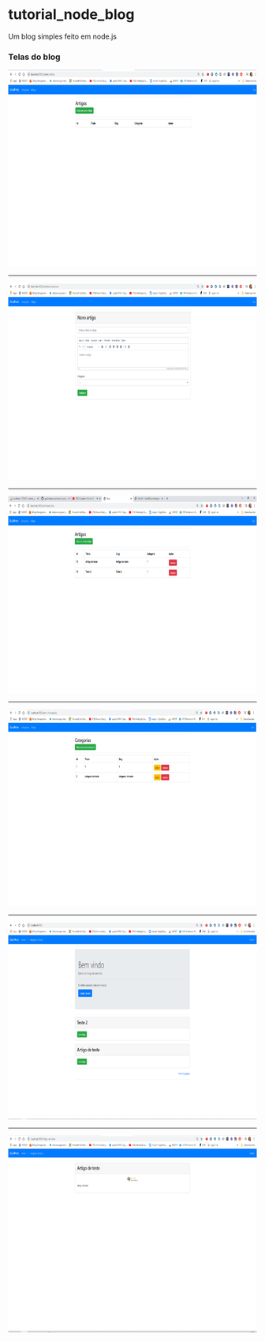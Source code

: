 # tutorial_node_blog

Um blog simples feito em node.js

### Telas do blog
<img src="https://github.com/gguilhermepires/tutorial_node_blog/blob/master/telas/tela01.png" width="600" height="400" >
<hr>
<img src="https://github.com/gguilhermepires/tutorial_node_blog/blob/master/telas/tela02.png"  width="600" height="400" >
<hr>
<img src="https://github.com/gguilhermepires/tutorial_node_blog/blob/master/telas/tela03.png"  width="600" height="400" >
<hr>
<img src="https://github.com/gguilhermepires/tutorial_node_blog/blob/master/telas/tela04.png"  width="600" height="400" >
<hr>
<img src="https://github.com/gguilhermepires/tutorial_node_blog/blob/master/telas/tela05.png"  width="600" height="400" >
<hr>
<img src="https://github.com/gguilhermepires/tutorial_node_blog/blob/master/telas/tela06.png"  width="600" height="400" >
